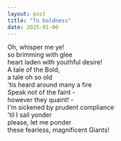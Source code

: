 ```yaml
---
layout: post
title: "To boldness"
date: 2025-01-06
---
```


Oh, whisper me ye!  
so brimming with glee  
heart laden with youthful desire!  
A tale of the Bold,  
a tale oh so old  
'tis heard around many a fire  
Speak not of the faint -  
however they quaint! -  
I'm sickened by prudent compliance  
'til I sail yonder  
please, let me ponder  
these fearless, magnificent Giants!